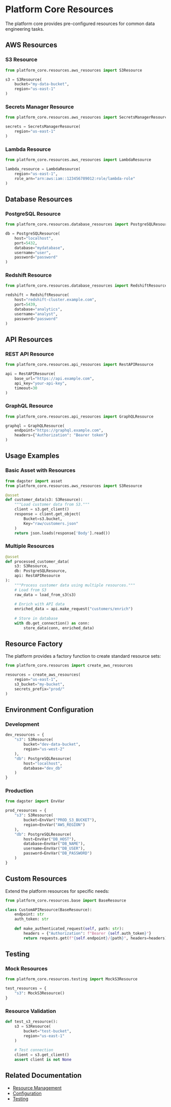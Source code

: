 # Platform Core Resources

The platform core provides pre-configured resources for common data engineering tasks.

## AWS Resources

### S3 Resource
```python
from platform_core.resources.aws_resources import S3Resource

s3 = S3Resource(
    bucket="my-data-bucket",
    region="us-east-1"
)
```

### Secrets Manager Resource
```python
from platform_core.resources.aws_resources import SecretsManagerResource

secrets = SecretsManagerResource(
    region="us-east-1"
)
```

### Lambda Resource
```python
from platform_core.resources.aws_resources import LambdaResource

lambda_resource = LambdaResource(
    region="us-east-1",
    role_arn="arn:aws:iam::123456789012:role/lambda-role"
)
```

## Database Resources

### PostgreSQL Resource
```python
from platform_core.resources.database_resources import PostgreSQLResource

db = PostgreSQLResource(
    host="localhost",
    port=5432,
    database="mydatabase",
    username="user",
    password="password"
)
```

### Redshift Resource
```python
from platform_core.resources.database_resources import RedshiftResource

redshift = RedshiftResource(
    host="redshift-cluster.example.com",
    port=5439,
    database="analytics",
    username="analyst",
    password="password"
)
```

## API Resources

### REST API Resource
```python
from platform_core.resources.api_resources import RestAPIResource

api = RestAPIResource(
    base_url="https://api.example.com",
    api_key="your-api-key",
    timeout=30
)
```

### GraphQL Resource
```python
from platform_core.resources.api_resources import GraphQLResource

graphql = GraphQLResource(
    endpoint="https://graphql.example.com",
    headers={"Authorization": "Bearer token"}
)
```

## Usage Examples

### Basic Asset with Resources
```python
from dagster import asset
from platform_core.resources.aws_resources import S3Resource

@asset
def customer_data(s3: S3Resource):
    """Load customer data from S3."""
    client = s3.get_client()
    response = client.get_object(
        Bucket=s3.bucket,
        Key="raw/customers.json"
    )
    return json.loads(response['Body'].read())
```

### Multiple Resources
```python
@asset
def processed_customer_data(
    s3: S3Resource,
    db: PostgreSQLResource,
    api: RestAPIResource
):
    """Process customer data using multiple resources."""
    # Load from S3
    raw_data = load_from_s3(s3)
    
    # Enrich with API data
    enriched_data = api.make_request("customers/enrich")
    
    # Store in database
    with db.get_connection() as conn:
        store_data(conn, enriched_data)
```

## Resource Factory

The platform provides a factory function to create standard resource sets:

```python
from platform_core.resources import create_aws_resources

resources = create_aws_resources(
    region="us-east-1",
    s3_bucket="my-bucket",
    secrets_prefix="prod/"
)
```

## Environment Configuration

### Development
```python
dev_resources = {
    "s3": S3Resource(
        bucket="dev-data-bucket",
        region="us-west-2"
    ),
    "db": PostgreSQLResource(
        host="localhost",
        database="dev_db"
    )
}
```

### Production
```python
from dagster import EnvVar

prod_resources = {
    "s3": S3Resource(
        bucket=EnvVar("PROD_S3_BUCKET"),
        region=EnvVar("AWS_REGION")
    ),
    "db": PostgreSQLResource(
        host=EnvVar("DB_HOST"),
        database=EnvVar("DB_NAME"),
        username=EnvVar("DB_USER"),
        password=EnvVar("DB_PASSWORD")
    )
}
```

## Custom Resources

Extend the platform resources for specific needs:

```python
from platform_core.resources.base import BaseResource

class CustomAPIResource(BaseResource):
    endpoint: str
    auth_token: str
    
    def make_authenticated_request(self, path: str):
        headers = {"Authorization": f"Bearer {self.auth_token}"}
        return requests.get(f"{self.endpoint}/{path}", headers=headers)
```

## Testing

### Mock Resources
```python
from platform_core.resources.testing import MockS3Resource

test_resources = {
    "s3": MockS3Resource()
}
```

### Resource Validation
```python
def test_s3_resource():
    s3 = S3Resource(
        bucket="test-bucket",
        region="us-east-1"
    )
    
    # Test connection
    client = s3.get_client()
    assert client is not None
```

## Related Documentation

- [Resource Management](../architecture/resource-management.md)
- [Configuration](../reference/configuration.md)
- [Testing](../best-practices/testing.md)